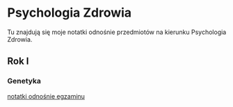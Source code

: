 # Psychologia Zdrowia 
Tu znajdują się moje notatki odnośnie przedmiotów na kierunku Psychologia Zdrowia.

## Rok I

### Genetyka
[notatki odnośnie egzaminu ](notatki_psychologia/Genetyka_rok_I.Rmd)
